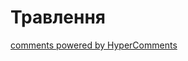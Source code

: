 <div id="hypercomments_widget" class="js-hypercomments-widget invisible"></div>

# Травлення


<div class="js-hypercomments-container">
<a href="http://hypercomments.com" class="hc-link" title="comments widget">comments powered by HyperComments</a>
</div>